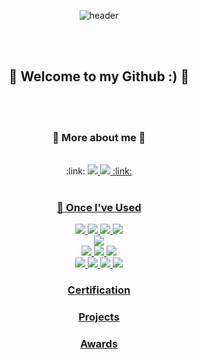 <div align="center"> 

![header](https://capsule-render.vercel.app/api?type=Rounded&color=2d383a&height=150&section=header&text=hanseok's-Github&fontColor=ffffff&fontSize=70&&fontAlignY=55)

 <br/>
 <br/>


## :wave: Welcome to my Github :) :wave:

 <br/>
 <br/>


### :mag_right: More about me :mag_right:
 <br/>
:link:  <a href=" https://blog.naver.com/2hannseok"><img src="https://img.shields.io/badge/Naver-03C75A?style=for-the-badge&logo=Naver&logoColor=white"> 
<a href=" https://instagram.com/2_hanseok?igshid=OGQ5ZDc2ODk2ZA=="><img src="https://img.shields.io/badge/Instagram-E4405F?style=for-the-badge&logo=Instagram&logoColor=white"> :link:


 <br/>
 <br/>

### 💪 Once I've Used 
<img src="https://img.shields.io/badge/Python-3776AB?style=for-the-badge&logo=Python&logoColor=white">
<img src="https://img.shields.io/badge/Jupyter-F37626?style=for-the-badge&logo=Jupyter&logoColor=white"> <img src="https://img.shields.io/badge/GoggleColab-F9AB00?style=for-the-badge&logo=GoogleColab&logoColor=white"> <img src="https://img.shields.io/badge/Pycharm-000000?style=for-the-badge&logo=Pycharm&logoColor=white">
 <br/>
<img src="https://img.shields.io/badge/R-276DC3?style=for-the-badge&logo=R&logoColor=white">
 <br/>
<img src="https://img.shields.io/badge/MySQL-4479A1?style=for-the-badge&logo=MySQL&logoColor=white"> <img src="https://img.shields.io/badge/AmazonAWS-232F3E?style=for-the-badge&logo=AmazonAWS&logoColor=white"> <img src="https://img.shields.io/badge/Qgis-589632?style=for-the-badge&logo=Qgis&logoColor=white">
 <br/>
<img src="https://img.shields.io/badge/Github-181717?style=for-the-badge&logo=Github&logoColor=white"> <img src="https://img.shields.io/badge/MicrosoftExcel-217346?style=for-the-badge&logo=MicrosoftExcel&logoColor=white">
<img src="https://img.shields.io/badge/Notion-000000?style=for-the-badge&logo=Notion&logoColor=white"> <img src="https://img.shields.io/badge/Slack-4A154B?style=for-the-badge&logo=Slack&logoColor=white">

### Certification


### Projects


### Awards

